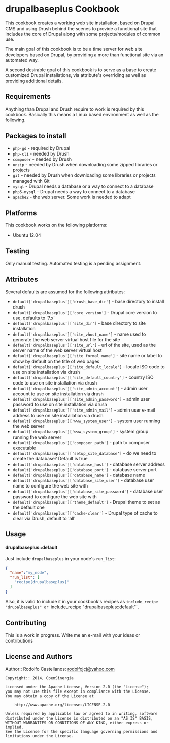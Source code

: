 drupalbaseplus Cookbook
=======================

This cookbook creates a working web site installation, based on Drupal CMS and using Drush behind the scenes to provide a functional site that includes the core of Drupal along with some projects/modules of common use.

The main goal of this cookbook is to be a time server for web site developers based on Drupal, by providing a more than functional site via an automated way.

A second desirable goal of this cookbook is to serve as a base to create customized Drupal installations, via attribute's overriding as well as providing additional details.

Requirements
------------
Anything than Drupal and Drush require to work is required by this cookbook. Basically this means a Linux based environment as well as the following.

## Packages to install
- `php-gd` - required by Drupal
- `php-cli` - needed by Drush
- `composer` - needed by Drush
- `unzip` - needed by Drush when downloading some zipped libraries or projects
- `git` - needed by Drush when downloading some libraries or projects managed with Git
- `mysql` - Drupal needs a database or a way to connect to a database
- `php5-mysql` - Drupal needs a way to connect to a database
- `apache2` - the web server. Some work is needed to adapt

## Platforms
This cookbook works on the following platforms:
- Ubuntu 12.04

Testing
-------
Only manual testing. Automated testing is a pending assignment.

Attributes
----------
Several defaults are assumed for the following attributes:

* `default['drupalbaseplus']['drush_base_dir']` - base directory to install drush
* `default['drupalbaseplus']['core_version']` - Drupal core version to use, defaults to '7.x'
* `default['drupalbaseplus']['site_dir']` - base directory to site installation
* `default['drupalbaseplus']['site_vhost_name']` - name used to generate the web server virtual host file for the site
* `default['drupalbaseplus']['site_url']` - url of the site, used as the server name of the web server virtual host
* `default['drupalbaseplus']['site_formal_name']` - site name or label to show by default on the title of web pages
* `default['drupalbaseplus']['site_default_locale']` - locale ISO code to use on site installation via drush
* `default['drupalbaseplus']['site_default_country']` - country ISO code to use on site installation via drush
* `default['drupalbaseplus']['site_admin_account']` - admin user account to use on site installation via drush
* `default['drupalbaseplus']['site_admin_password']` - admin user password to use on site installation via drush
* `default['drupalbaseplus']['site_admin_mail']` - admin user e-mail address to use on site installation via drush
* `default['drupalbaseplus']['www_system_user']` - system user running the web server
* `default['drupalbaseplus']['www_system_group']` - system group running the web server
* `default['drupalbaseplus']['composer_path']` - path to composer executable
* `default['drupalbaseplus']['setup_site_database']` - do we need to create the database? Default is true
* `default['drupalbaseplus']['database_host']` - database server address
* `default['drupalbaseplus']['database_port']` - database server port
* `default['drupalbaseplus']['database_name']` - database name
* `default['drupalbaseplus']['database_site_user']` - database user name to configure the web site with
* `default['drupalbaseplus']['database_site_password']` - database user password to configure the web site with
* `default['drupalbaseplus']['theme_default']` - Drupal theme to set as the default one
* `default['drupalbaseplus']['cache-clear']` - Drupal type of cache to clear via Drush, default to 'all'

Usage
-----
#### drupalbaseplus::default

Just include `drupalbaseplus` in your node's `run_list`:

```json
{
  "name":"my_node",
  "run_list": [
    "recipe[drupalbaseplus]"
  ]
}
```

Also, it is valid to include it in your cookbook's recipes as `include_recipe "drupalbaseplus" or `include_recipe "drupalbaseplus::default"`.

Contributing
------------
This is a work in progress. Write me an e-mail with your ideas or contributions

License and Authors
-------------------
Author:: Rodolfo Castellanos: <rodolfojcj@yahoo.com>

```text
Copyright:: 2014, OpenSinergia

Licensed under the Apache License, Version 2.0 (the "License");
you may not use this file except in compliance with the License.
You may obtain a copy of the License at

    http://www.apache.org/licenses/LICENSE-2.0

Unless required by applicable law or agreed to in writing, software
distributed under the License is distributed on an "AS IS" BASIS,
WITHOUT WARRANTIES OR CONDITIONS OF ANY KIND, either express or implied.
See the License for the specific language governing permissions and
limitations under the License.
```
